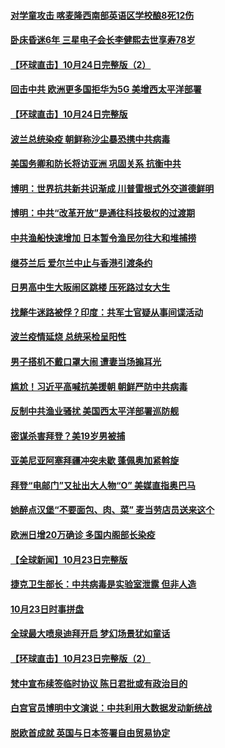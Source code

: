 #### [对学童攻击 喀麦隆西南部英语区学校酿8死12伤](../pages/prog202/a102971360.md) 
#### [卧床昏迷6年 三星电子会长李健熙去世享寿78岁](../pages/prog202/a102971346.md) 
#### [【环球直击】10月24日完整版（2）](../pages/prog202/a102971241.md) 
#### [回击中共 欧洲更多国拒华为5G 美增西太平洋部署](../pages/prog202/a102971182.md) 
#### [【环球直击】10月24日完整版](../pages/prog202/a102970991.md) 
#### [波兰总统染疫 朝鲜称沙尘暴恐携中共病毒](../pages/prog202/a102970922.md) 
#### [美国务卿和防长将访亚洲 巩固关系 抗衡中共](../pages/prog202/a102970906.md) 
#### [博明：世界抗共新共识渐成 川普雷根式外交道德鲜明](../pages/prog202/a102970896.md) 
#### [博明：中共“改革开放”是通往科技极权的过渡期](../pages/prog202/a102970886.md) 
#### [中共渔船快速增加 日本暂令渔民勿往大和堆捕捞](../pages/prog202/a102970783.md) 
#### [继芬兰后 爱尔兰中止与香港引渡条约](../pages/prog202/a102970756.md) 
#### [日男高中生大阪闹区跳楼 压死路过女大生](../pages/prog202/a102970639.md) 
#### [找犛牛迷路被俘？印度：共军士官疑从事间谍活动](../pages/prog202/a102970709.md) 
#### [波兰疫情延烧 总统采检呈阳性](../pages/prog202/a102970680.md) 
#### [男子搭机不戴口罩大闹 遭妻当场搧耳光](../pages/prog202/a102970650.md) 
#### [尴尬！习近平高喊抗美援朝 朝鲜严防中共病毒](../pages/prog202/a102970654.md) 
#### [反制中共渔业骚扰 美国西太平洋部署巡防舰](../pages/prog202/a102970552.md) 
#### [密谋杀害拜登？美19岁男被捕](../pages/prog202/a102970558.md) 
#### [亚美尼亚阿塞拜疆冲突未歇 蓬佩奥加紧斡旋](../pages/prog202/a102970503.md) 
#### [拜登“电邮门”又扯出大人物“O” 美媒直指奥巴马](../pages/prog202/a102970499.md) 
#### [她醉点汉堡“不要面包、肉、菜” 麦当劳店员送来这个](../pages/prog202/a102969929.md) 
#### [欧洲日增20万确诊 多国内阁部长染疫](../pages/prog202/a102970096.md) 
#### [【全球新闻】10月23日完整版](../pages/prog202/a102970438.md) 
#### [捷克卫生部长：中共病毒是实验室泄露 但非人造](../pages/prog202/a102970425.md) 
#### [10月23日时事拼盘](../pages/prog202/a102970314.md) 
#### [全球最大喷泉迪拜开启 梦幻场景犹如童话](../pages/prog202/a102970297.md) 
#### [【环球直击】10月23日完整版（2）](../pages/prog202/a102970167.md) 
#### [梵中宣布续签临时协议 陈日君批或有政治目的](../pages/prog202/a102970128.md) 
#### [白宫官员博明中文演说：中共利用大数据发动新统战](../pages/prog202/a102970104.md) 
#### [脱欧首成就 英国与日本签署自由贸易协定](../pages/prog202/a102970037.md) 
